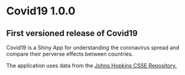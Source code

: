 # Covid19 1.0.0

## First versioned release of Covid19

Covid19  is a Shiny App for understanding the coronavirus spread and compare their perverse effects between countries.

The application uses data from the [Johns Hopkins CSSE Repository.](https://github.com/CSSEGISandData/COVID-19)
